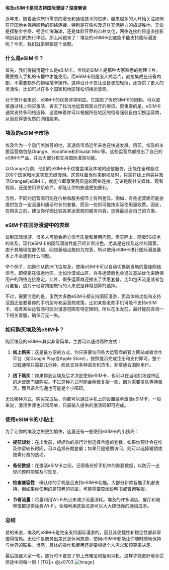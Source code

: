 **埃及eSIM卡是否支持国际漫游？深度解读**

近年来，随着全球旅行需求的增长和通信技术的进步，越来越多的人开始关注如何在异国他乡保持顺畅的网络连接。特别是在像埃及这样充满魅力的旅游胜地，无论是探秘金字塔、畅游红海海滩，还是体验开罗的市井文化，网络连接的质量直接影响到我们的旅行体验。那么问题来了：埃及的eSIM卡到底能不能支持国际漫游呢？今天，我们就来聊聊这个话题。

### 什么是eSIM卡？

首先，我们得搞清楚什么是eSIM卡。传统的SIM卡是那种大家熟悉的物理卡片，需要插入手机的卡槽中才能使用。而eSIM卡则是嵌入式芯片，直接集成在设备内部，不需要额外的物理插卡操作。这种设计不仅让设备更加轻薄，还提供了更大的灵活性，比如可以在多个国家和地区轻松切换运营商。

对于旅行者来说，eSIM卡的优势非常明显。它摆脱了传统SIM卡的限制，可以直接通过线上购买激活，省去了找当地运营商营业厅的麻烦。更重要的是，eSIM卡通常支持多网络选择，这意味着你可以根据所在地区的信号强弱自由切换运营商，从而获得更优质的网络服务。

### 埃及的eSIM卡市场

埃及作为一个热门旅游目的地，其通信市场近年来也在快速发展。目前，埃及的主要运营商包括Orange、Vodafone和Etisalat Misr等。这些运营商都推出了自己的eSIM卡产品，并且大部分都支持国际漫游功能。

以Orange为例，他们的eSIM卡不仅覆盖埃及本地的通信服务，还能在全球超过200个国家和地区实现无缝漫游。这意味着当你来到埃及时，只需在线上购买并激活Orange的eSIM卡，就能立即享受高质量的网络连接。无论是刷社交媒体、观看视频，还是使用导航软件，都能让你的旅途更加便利。

当然，不同的运营商可能在价格和服务细节上有所差异。例如，有些运营商可能会提供包含一定流量和通话时长的套餐，而另一些则可能按实际使用量收费。因此，在购买之前，建议你仔细比较各家运营商的服务内容，选择最适合自己的方案。

### eSIM卡在国际漫游中的表现

说到国际漫游，很多人可能会担心信号质量和费用问题。但实际上，随着5G技术的普及，现代eSIM卡的国际漫游性能已经非常出色。尤其是在埃及这样的国家，由于其地理位置优越，网络基础设施较为完善，所以使用eSIM卡进行国际漫游基本上不会遇到什么问题。

举个例子，如果你从欧洲飞往埃及，使用eSIM卡可以自动切换到当地的最佳网络信号。即便是在偏远地区，比如沙漠或山区，许多运营商也会通过基站优化来确保用户的网络连接稳定。此外，很多运营商还推出了优惠套餐，比如包天流量或者包月套餐，这对于经常跨国旅行的人来说是非常划算的选择。

不过，需要注意的是，虽然大多数eSIM卡都支持国际漫游，但具体的功能和支持范围还是要看你的手机型号和运营商政策。比如某些老款手机可能不支持eSIM卡，或者某些运营商可能对漫游范围有特定限制。所以在出发前，最好提前咨询一下相关客服，确保万无一失。

### 如何购买埃及的eSIM卡？

购买埃及的eSIM卡其实非常简单，主要可以通过两种方式：

1. **线上购买**：这是最方便的方式。你只需要访问各大运营商的官方网站或者合作平台（如Google Play或Apple Store），按照提示完成注册和支付即可。整个过程通常只需要几分钟，而且支持多种语言和货币，非常适合国际用户。

2. **线下购买**：如果你到达埃及后才决定使用eSIM卡，也可以在当地机场或市区的运营商门店购买。不过这种方式可能会稍微复杂一些，因为需要排队等待激活，而且语言沟通也可能是个小障碍。

无论哪种方式，购买完成后，你都可以通过手机上的设置菜单激活eSIM卡。一般来说，激活步骤也非常简单，只需输入提供的激活码即可完成。

### 使用eSIM卡的小贴士

为了让你的埃及之旅更加愉快，这里还有一些使用eSIM卡的小技巧：

- **提前规划**：在出发前，根据你的旅行计划选择合适的套餐。如果你预计会在埃及停留较长时间，可以选择长期套餐；如果只是短期访问，则可以选择短期或按需付费的选项。
  
- **备份数据**：在激活eSIM卡之前，记得备份好手机中的重要数据，以防万一出现问题时能够及时恢复。

- **检查兼容性**：确认你的手机是否支持eSIM卡功能。大部分新款智能手机都支持，但如果你使用的是较老的机型，可能需要查阅说明书或咨询客服。

- **节省流量**：尽量利用Wi-Fi热点来减少流量消耗。埃及的许多酒店、餐厅和咖啡馆都提供免费Wi-Fi，合理利用这些资源可以大大降低你的通信成本。

### 总结

总的来说，埃及的eSIM卡是完全支持国际漫游的，而且其便捷性和稳定性都非常值得信赖。无论你是商务出差还是休闲旅游，使用eSIM卡都能让你随时随地保持与世界的联系。当然，具体的操作和费用还是要根据个人需求和预算来决定。

最后提醒大家一句，旅行时不要忘了带上充电宝和备用耳机，这样才能更好地享受旅途中的每一刻！[TG💪+ @jx0703 ![Image](https://github.com/user-attachments/assets/dbca1d08-cadb-493c-b0ec-ad6f7a83f270)]
